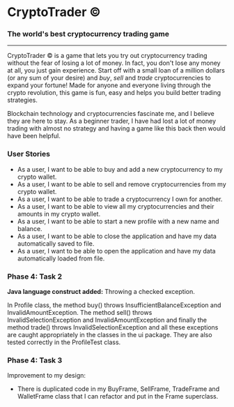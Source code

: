 # CryptoTrader ©

### The world's best cryptocurrency trading game
***

CryptoTrader © is a game that lets you try out cryptocurrency trading without the fear of losing a lot of money.
In fact, you don't lose any money at all, you just gain experience. Start off with a small loan of a million dollars
(or any sum of your desire) and *buy*, *sell* and *trade* cryptocurrencies to expand your fortune! Made for anyone and 
everyone living through the crypto revolution, this game is fun, easy and helps you build better trading strategies.

Blockchain technology and cryptocurrencies fascinate me, and I believe they are here to stay. As a beginner trader, I 
have had lost a lot of money trading with almost no strategy and having a game like this back then would have been
helpful.


### User Stories
- As a user, I want to be able to buy and add a new cryptocurrency to my crypto wallet.
- As a user, I want to be able to sell and remove cryptocurrencies from my crypto wallet.
- As a user, I want to be able to trade a cryptocurrency I own for another.
- As a user, I want to be able to view all my cryptocurrencies and their amounts in my crypto wallet.  
- As a user, I want to be able to start a new profile with a new name and balance.  
- As a user, I want to be able to close the application and have my data automatically saved to file.
- As a user, I want to be able to open the application and have my data automatically loaded from file.


### Phase 4: Task 2
**Java language construct added:** Throwing a checked exception.

In Profile class, the method buy() throws InsufficientBalanceException and InvalidAmountException. The method sell() 
throws InvalidSelectionException and InvalidAmountException and finally the method trade() throws InvalidSelectionException 
and all these exceptions are caught appropriately in the classes in the ui package. They are also tested correctly 
in the ProfileTest 
class.

### Phase 4: Task 3
Improvement to my design:

- There is duplicated code in my BuyFrame, SellFrame, TradeFrame and WalletFrame class that I can refactor and put in 
  the Frame superclass.
  

